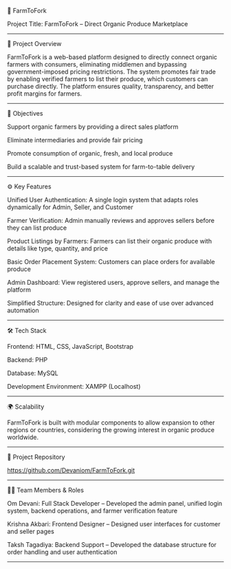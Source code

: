 🌾 FarmToFork

Project Title:
FarmToFork – Direct Organic Produce Marketplace


---

📘 Project Overview

FarmToFork is a web-based platform designed to directly connect organic farmers with consumers, eliminating middlemen and bypassing government-imposed pricing restrictions. The system promotes fair trade by enabling verified farmers to list their produce, which customers can purchase directly. The platform ensures quality, transparency, and better profit margins for farmers.


---

🎯 Objectives

Support organic farmers by providing a direct sales platform

Eliminate intermediaries and provide fair pricing

Promote consumption of organic, fresh, and local produce

Build a scalable and trust-based system for farm-to-table delivery



---

⚙️ Key Features

Unified User Authentication: A single login system that adapts roles dynamically for Admin, Seller, and Customer

Farmer Verification: Admin manually reviews and approves sellers before they can list produce

Product Listings by Farmers: Farmers can list their organic produce with details like type, quantity, and price

Basic Order Placement System: Customers can place orders for available produce

Admin Dashboard: View registered users, approve sellers, and manage the platform

Simplified Structure: Designed for clarity and ease of use over advanced automation



---

🛠️ Tech Stack

Frontend: HTML, CSS, JavaScript, Bootstrap

Backend: PHP

Database: MySQL

Development Environment: XAMPP (Localhost)



---

🌍 Scalability

FarmToFork is built with modular components to allow expansion to other regions or countries, considering the growing interest in organic produce worldwide.


---

🔗 Project Repository

https://github.com/Devaniom/FarmToFork.git


---

👨‍💻 Team Members & Roles

Om Devani: Full Stack Developer – Developed the admin panel, unified login system, backend operations, and farmer verification feature

Krishna Akbari: Frontend Designer – Designed user interfaces for customer and seller pages

Taksh Tagadiya: Backend Support – Developed the database structure for order handling and user authentication



---

